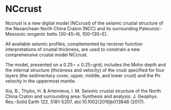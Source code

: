 # NCcrust

Nccrust is a new digital model (NCcrust) of the seismic crustal structure of the Neoarchean North China Craton (NCC) and its surrounding Paleozoic-Mesozoic orogenic belts (30–45∘N, 100–130∘E).


All available seismic profiles, complemented by receiver function interpretations of crustal thickness, are used to constrain a new comprehensive crustal model NCcrust.

The model, presented on a 0.25∘ × 0.25∘grid, includes the Moho depth and the internal structure (thickness and velocity) of the crust specified for four layers (the sedimentary cover, upper, middle, and lower crust) and the Pn velocity in the uppermost mantle. 


Xia, B., Thybo, H. & Artemieva, I. M. Seismic crustal structure of the North China Craton and surrounding area: Synthesis and analysis. J. Geophys. Res.-Solid Earth 122, 5181-5207, doi:10.1002/2016jb013848 (2017).
